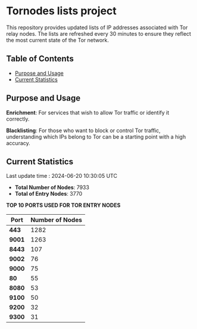 # Tornodes lists project

This repository provides updated lists of IP addresses associated with Tor relay nodes. The lists are refreshed every 30 minutes to ensure they reflect the most current state of the Tor network.

## Table of Contents

- [Purpose and Usage](#purpose-and-usage)
- [Current Statistics](#current-statistics)


## Purpose and Usage

**Enrichment**: For services that wish to allow Tor traffic or identify it correctly.

**Blacklisting**: For those who want to block or control Tor traffic, understanding which IPs belong to Tor can be a starting point with a high accuracy.

## Current Statistics

Last update time : 2024-06-20 10:30:05 UTC

- **Total Number of Nodes**: 7933
- **Total of Entry Nodes**: 3770

**TOP 10 PORTS USED FOR TOR ENTRY NODES**

| **Port** | **Number of Nodes** |
|------|-----------------|
| **443**   | 1282  |
| **9001**   | 1263  |
| **8443**   | 107  |
| **9002**   | 76  |
| **9000**   | 75  |
| **80**   | 55  |
| **8080**   | 53  |
| **9100**   | 50  |
| **9200**   | 32  |
| **9300**   | 31  |


